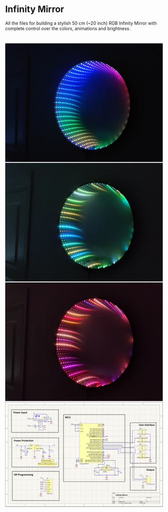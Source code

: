 # Infinity Mirror
All the files for building a stylish 50 cm (~20 inch) RGB Infinity Mirror with complete control over the colors, animations and brightness.
#
![Infinity Mirror](https://github.com/APTechnologies/Infinity_Mirror/blob/main/InfinityMirror%20IMG_1.jpg)
![Infinity Mirror](https://github.com/APTechnologies/Infinity_Mirror/blob/main/InfinityMirror%20IMG_2.jpg)
![Infinity Mirror](https://github.com/APTechnologies/Infinity_Mirror/blob/main/InfinityMirror%20IMG_3.jpg)
![Infinity Mirror](https://github.com/APTechnologies/Infinity_Mirror/blob/main/Schematic.JPG)
